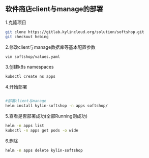 ## 软件商店client与manage的部署
1.克隆项目
```bash
git clone https://gitlab.kylincloud.org/solution/softshop.git
git checkout hebing
```
2.修改client与manage数据库等基本配置参数
```bash
vim softshop/values.yaml
```
3.创建k8s namespaces
```bash
kubectl create ns apps
```
4.开始部署
```bash

#部署client与manage
helm install kylin-softshop -n apps softshop/
```
5.查看是否部署成功(全部Running则成功)
```bash
helm -n apps list
kubectl -n apps get pods -o wide
```
6.删除
```bash
helm -n apps delete kylin-softshop
```
